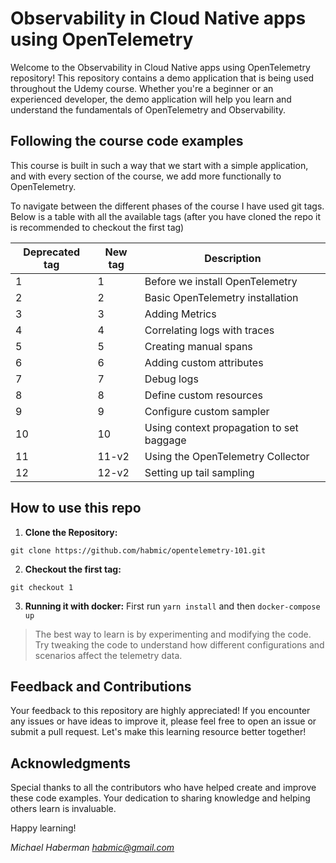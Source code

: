 # Observability in Cloud Native apps using OpenTelemetry

Welcome to the Observability in Cloud Native apps using OpenTelemetry
 repository! This repository contains a demo application that is being used throughout the Udemy course. Whether you're a beginner or an experienced developer, the demo application will help you learn and understand the fundamentals of OpenTelemetry and Observability.


## Following the course code examples
This course is built in such a way that we start with a simple application, and with every section of the course, we add more functionally to OpenTelemetry. 

To navigate between the different phases of the course I have used git tags. Below is a table with all the available tags (after you have cloned the repo it is recommended to checkout the first tag)

| Deprecated tag | New tag  | Description |
| ------------- | ------------- | ------------- |
| 1 | 1 | Before we install OpenTelemetry  |
| 2 | 2 | Basic OpenTelemetry installation  |
| 3 | 3 | Adding Metrics  |
| 4 | 4 | Correlating logs with traces  |
| 5 | 5 | Creating manual spans  |
| 6 | 6 | Adding custom attributes  |
| 7 | 7 | Debug logs  |
| 8 | 8 | Define custom resources  |
| 9 | 9 | Configure custom sampler  |
| 10 | 10  | Using context propagation to set baggage  |
| 11 | 11-v2 | Using the OpenTelemetry Collector  |
| 12 | 12-v2 | Setting up tail sampling  |

## How to use this repo

1. **Clone the Repository:** 

```
git clone https://github.com/habmic/opentelemetry-101.git
```

2. **Checkout the first tag:** 

```
git checkout 1
```

3. **Running it with docker:** 
First run `yarn install` and then `docker-compose up`


>The best way to learn is by experimenting and modifying the code. Try tweaking the code to understand how different configurations and scenarios affect the telemetry data.

## Feedback and Contributions

Your feedback to this repository are highly appreciated! If you encounter any issues or have ideas to improve it, please feel free to open an issue or submit a pull request. Let's make this learning resource better together!

## Acknowledgments

Special thanks to all the contributors who have helped create and improve these code examples. Your dedication to sharing knowledge and helping others learn is invaluable.

Happy learning!

*Michael Haberman*
*habmic@gmail.com*
